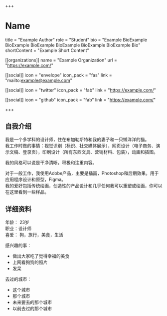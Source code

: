 +++
# Name
title = "Example Author"
role = "Student"
bio = "Example BioExample BioExample BioExample BioExample BioExample BioExample Bio"
shortContent = "Example Short Content"

[[organizations]]
name = "Example Organization"
url = "https://example.com/"

[[social]]
icon = "envelope"
icon_pack = "fas"
link = "mailto:example@example.com"

[[social]]
icon = "twitter"
icon_pack = "fab"
link = "https://example.com/"

[[social]]
icon = "github"
icon_pack = "fab"
link = "https://example.com/"

+++

## 自我介绍  

我是一个多学科的设计师，住在布加勒斯特和我的妻子和一只懒洋洋的猫。  
我工作时做的事情：视觉识别（标识、社交媒体展示），网页设计（电子商务、演示文稿、登录页），印刷设计（所有东西文具、营销材料、包装），动画和插图。  

我的风格可以说是干净清晰，积极和注重内容。  

对于一般工作，我使用Adobe产品，主要是插画，Photoshop和后期效果。用于应用程序设计和原型，Figma。  
我的爱好包括传统绘画，创造性的产品设计和几乎任何我可以重塑或绘画，你可以在这里看到一些样品。  

## 详细资料  

年龄： 23岁  
职业：设计师  
喜爱： 狗，旅行，美食，生活  

感兴趣的事：  
- 做出大家吃了觉得幸福的美食
- 上网看狗狗的照片  
- 发呆  

去过的城市：  
- 这个城市  
- 那个城市  
- 未来要去的那个城市  
- 以前去过的那个城市  
